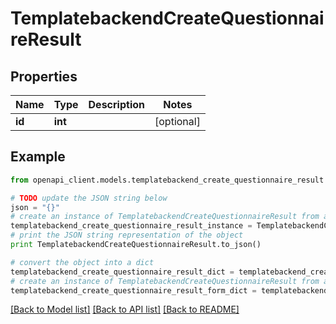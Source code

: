 # TemplatebackendCreateQuestionnaireResult


## Properties

Name | Type | Description | Notes
------------ | ------------- | ------------- | -------------
**id** | **int** |  | [optional] 

## Example

```python
from openapi_client.models.templatebackend_create_questionnaire_result import TemplatebackendCreateQuestionnaireResult

# TODO update the JSON string below
json = "{}"
# create an instance of TemplatebackendCreateQuestionnaireResult from a JSON string
templatebackend_create_questionnaire_result_instance = TemplatebackendCreateQuestionnaireResult.from_json(json)
# print the JSON string representation of the object
print TemplatebackendCreateQuestionnaireResult.to_json()

# convert the object into a dict
templatebackend_create_questionnaire_result_dict = templatebackend_create_questionnaire_result_instance.to_dict()
# create an instance of TemplatebackendCreateQuestionnaireResult from a dict
templatebackend_create_questionnaire_result_form_dict = templatebackend_create_questionnaire_result.from_dict(templatebackend_create_questionnaire_result_dict)
```
[[Back to Model list]](../README.md#documentation-for-models) [[Back to API list]](../README.md#documentation-for-api-endpoints) [[Back to README]](../README.md)


